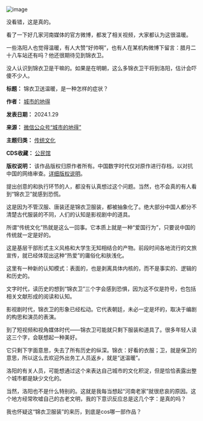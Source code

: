 ![image](https://chinadigitaltimes.net/chinese/files/2024/01/post-704620-65b792415fc8b.)


没看错，这是真的。


看了一下好几家河南媒体的官方微博，都发了相关视频，大家都认为这很温暖。


一些洛阳人也觉得温暖，有人大赞“好帅啊”，也有人在某机构微博下留言：腊月二十八车站还有吗？他还很期待见到锦衣卫。


没人认识到锦衣卫是干嘛的。如果是在明朝，这么多锦衣卫干将到洛阳，估计会吓傻不少人。




**标题：** 锦衣卫送温暖，是一种怎样的症状？  

**作者：** [城市的地得](https://chinadigitaltimes.net/space/城市的地得)  

**发表日期：** 2024.1.29  

**来源：** [微信公众号“城市的地得”](https://web.archive.org/web/https://mp.weixin.qq.com/s/yZgTKoebjzV2RJWbv4pyKA)  

**主题归类：** [传统文化](https://chinadigitaltimes.net/space/传统文化)  

**CDS收藏：** [公民馆](https://chinadigitaltimes.net/space/%E5%85%AC%E6%B0%91%E9%A6%86)  

**版权说明：** 该作品版权归原作者所有。中国数字时代仅对原作进行存档，以对抗中国的网络审查。[详细版权说明](https://chinadigitaltimes.net/chinese/copyright)。


提出创意的和执行环节的人，都没有认真想过这个问题。当然，也不会真的有人看到“锦衣卫”就感到恐慌。


这是因为不管汉服、唐装还是锦衣卫服装，都被抽象化了。绝大部分中国人都分不清楚古代服装的不同，人们的认知是影视剧中的道具。


所谓“传统文化”热就是这么一回事。它本质上就是一种“爱国行为”，只要说中国的传统就一定是好的。


这是基层干部形式主义风格和大学生无知相结合的产物。前段时间各地流行的文旅宣传，就已经体现出这种“热爱”的庸俗化和肤浅化。


这里有一种新的认知模式：表面的，也是剥离具体内核的，而不是事实的、逻辑的和历史的。


文字时代，读历史的想到“锦衣卫”三个字会感到恐惧，因为这不仅是符号，也包括相关文献形成的阅读和认知。


影视剧时代，锦衣卫的形象已经松动。它代表朝廷，未必一定是坏的，取决于编剧的构思和演员的表演。


到了短视频和视角媒体时代——锦衣卫可能就只剩下服装和道具了。很多年轻人读这三个字，会联想起一种美好。


它只剩下字面意思，失去了所有历史的纵深。锦衣：好看的衣服；卫，就是保卫的意思，所以这么去欢迎外出务工人员返乡，就是“送温暖”。


洛阳的有关人员，可能想通过这个来表达自己城市的文化积淀，但是恰恰表露出整个城市都是缺少文化的。


当然，洛阳也不是什么特别的。这就是我每当想起“河南老家”就很悲哀的原因。这个地方经常吹嘘自己的古老文明，我的下意识反应总是这几个字：是真的吗？


我也怀疑这“锦衣卫服装”的来历，到底是cos哪一部作品？

